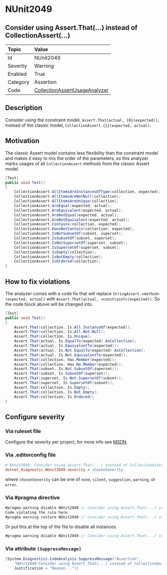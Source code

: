 # NUnit2049

## Consider using Assert.That(...) instead of CollectionAssert(...)

| Topic    | Value
| :--      | :--
| Id       | NUnit2049
| Severity | Warning
| Enabled  | True
| Category | Assertion
| Code     | [CollectionAssertUsageAnalyzer](https://github.com/nunit/nunit.analyzers/blob/4.9.2/src/nunit.analyzers/CollectionAssertUsage/CollectionAssertUsageAnalyzer.cs)

## Description

Consider using the constraint model, `Assert.That(actual, {0}(expected))`, instead of the classic model,
`CollectionAssert.{1}(expected, actual)`.

## Motivation

The classic Assert model contains less flexibility than the constraint model and makes it easy to mix the order of the
parameters, so this analyzer marks usages of all `CollectionAssert` methods from the classic Assert model.

```csharp
[Test]
public void Test()
{
    CollectionAssert.AllItemsAreInstancesOfType(collection, expected);
    CollectionAssert.AllItemsAreNotNull(collection);
    CollectionAssert.AllItemsAreUnique(collection);
    CollectionAssert.AreEqual(expected, actual);
    CollectionAssert.AreEquivalent(expected, actual);
    CollectionAssert.AreNotEqual(expected, actual);
    CollectionAssert.AreNotEquivalent(expected, actual);
    CollectionAssert.Contains(collection, expected);
    CollectionAssert.DoesNotContain(collection, expected);
    CollectionAssert.IsNotSubsetOf(subset, superset);
    CollectionAssert.IsSubsetOf(subset, superset);
    CollectionAssert.IsNotSupersetOf(superset, subset);
    CollectionAssert.IsSupersetOf(superset, subset);
    CollectionAssert.IsEmpty(collection);
    CollectionAssert.IsNotEmpty(collection);
    CollectionAssert.IsOrdered(collection);
}
```

## How to fix violations

The analyzer comes with a code fix that will replace `StringAssert.<method>(expected, actual)` with
`Assert.That(actual, <constraint>(expected))`. So the code block above will be changed into.

```csharp
[Test]
public void Test()
{
    Assert.That(collection, Is.All.InstanceOf(expected));
    Assert.That(collection, Is.All.Not.Null);
    Assert.That(collection, Is.Unique);
    Assert.That(actual, Is.EqualTo(expected).AsCollection);
    Assert.That(actual, Is.EquivalentTo(expected));
    Assert.That(actual, Is.Not.EqualTo(expected).AsCollection);
    Assert.That(actual, Is.Not.EquivalentTo(expected));
    Assert.That(collection, Has.Member(expected));
    Assert.That(collection, Has.No.Member(expected));
    Assert.That(subset, Is.Not.SubsetOf(superset));
    Assert.That(subset, Is.SubsetOf(superset));
    Assert.That(superset, Is.Not.SupersetOf(subset));
    Assert.That(superset, Is.SupersetOf(subset));
    Assert.That(collection, Is.Empty);
    Assert.That(collection, Is.Not.Empty);
    Assert.That(collection, Is.Ordered);
}
```

<!-- start generated config severity -->
## Configure severity

### Via ruleset file

Configure the severity per project, for more info see
[MSDN](https://learn.microsoft.com/en-us/visualstudio/code-quality/using-rule-sets-to-group-code-analysis-rules?view=vs-2022).

### Via .editorconfig file

```ini
# NUnit2049: Consider using Assert.That(...) instead of CollectionAssert(...)
dotnet_diagnostic.NUnit2049.severity = chosenSeverity
```

where `chosenSeverity` can be one of `none`, `silent`, `suggestion`, `warning`, or `error`.

### Via #pragma directive

```csharp
#pragma warning disable NUnit2049 // Consider using Assert.That(...) instead of CollectionAssert(...)
Code violating the rule here
#pragma warning restore NUnit2049 // Consider using Assert.That(...) instead of CollectionAssert(...)
```

Or put this at the top of the file to disable all instances.

```csharp
#pragma warning disable NUnit2049 // Consider using Assert.That(...) instead of CollectionAssert(...)
```

### Via attribute `[SuppressMessage]`

```csharp
[System.Diagnostics.CodeAnalysis.SuppressMessage("Assertion",
    "NUnit2049:Consider using Assert.That(...) instead of CollectionAssert(...)",
    Justification = "Reason...")]
```
<!-- end generated config severity -->
